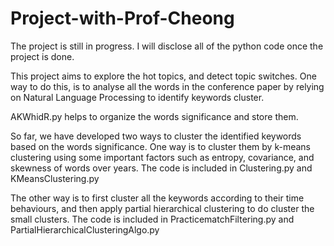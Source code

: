 # Project-with-Prof-Cheong

The project is still in progress. I will disclose all of the python code once the project is done.

This project aims to explore the hot topics, and detect topic switches. One way to do this, is to analyse all the words in the conference paper by relying on Natural Language Processing to identify keywords cluster.

AKWhidR.py helps to organize the words significance and store them.

So far, we have developed two ways to cluster the identified keywords based on the words significance. One way is to cluster them by k-means clustering using some important factors such as entropy, covariance, and skewness of words over years. The code is included in Clustering.py and KMeansClustering.py

The other way is to first cluster all the keywords according to their time behaviours, and then apply partial hierarchical clustering to do cluster the small clusters. The code is included in PracticematchFiltering.py and PartialHierarchicalClusteringAlgo.py
